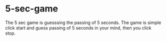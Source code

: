 # 5-sec-game
The 5 sec game is guesssing the passing of 5 seconds. 
The game is simple click start and guess passing of 5 seconds in your mind, then you click stop.
